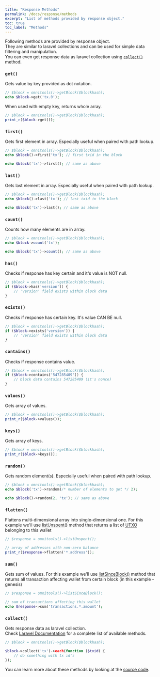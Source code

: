 ```yaml
---
title: "Response Methods"
permalink: /docs/response/methods
excerpt: "List of methods provided by response object."
toc: true
toc_label: "Methods"
---
```

Following methods are provided by response object.  
They are similar to laravel collections and can be used
for simple data filtering and manipulation.  
You can even get response data as laravel collection using
[`collect()`](#collect)
method.

### `get()`
Gets value by key provided as dot notation.
```php
// $block = omnitools()->getBlock($blockhash);
echo $block->get('tx.0');
```
When used with empty key, returns whole array.
```php
// $block = omnitools()->getBlock($blockhash);
print_r($block->get());
```

### `first()`
Gets first element in array. Especially useful when paired with path lookup.
```php
// $block = omnitools()->getBlock($blockhash);
echo $block()->first('tx'); // first txid in the block

echo $block('tx')->first(); // same as above
```

### `last()`
Gets last element in array. Especially useful when paired with path lookup.
```php
// $block = omnitools()->getBlock($blockhash);
echo $block()->last('tx'); // last txid in the block

echo $block('tx')->last(); // same as above
```

### `count()`
Counts how many elements are in array.
```php
// $block = omnitools()->getBlock($blockhash);
echo $block->count('tx');

echo $block('tx')->count(); // same as above
```

### `has()`
Checks if response has key certain and it's value is NOT null.
```php
// $block = omnitools()->getBlock($blockhash);
if ($block->has('version')) {
	// 'version' field exists within block data
}
```

### `exists()`
Checks if response has certain key. It's value CAN BE null.
```php
// $block = omnitools()->getBlock($blockhash);
if ($block->exists('version')) {
	// 'version' field exists within block data
}
```

### `contains()`
Checks if response contains value.
```php
// $block = omnitools()->getBlock($blockhash);
if ($block->contains('547285409')) {
	// block data contains 547285409 (it's nonce)
}
```

### `values()`
Gets array of values.
```php
// $block = omnitools()->getBlock($blockhash);
print_r($block->values());
```

### `keys()`
Gets array of keys.
```php
// $block = omnitools()->getBlock($blockhash);
print_r($block->keys());
```

### `random()`
Gets random element(s). Especially useful when paired with path lookup.
```php
// $block = omnitools()->getBlock($blockhash);
echo $block('tx')->random(/* number of elements to get */ 2);

echo $block()->random(2, 'tx'); // same as above
```

### `flatten()`
Flattens multi-dimensional array into single-dimensional one.
For this example we'll use [listUnspent()](https://bitcoin.org/en/developer-reference#listunspent) method that returns a list of <abbr title="Unspent Transaction Output">UTXO</abbr> belonging to this wallet
```php
// $response = omnitools()->listUnspent();

// array of addresses with non-zero balance
print_r($response->flatten('*.address'));
```

### `sum()`
Gets sum of values.
For this example we'll use [listSinceBlock()](https://bitcoin.org/en/developer-reference#listsinceblock) method that returns all transaction affecting wallet from certain block (in this example - genesis)
```php
// $response = omnitools()->listSinceBlock();

// sum of transactions affecting this wallet
echo $response->sum('transactions.*.amount');
```

### `collect()`
Gets response data as laravel collection.  
Check [Laravel Documentation](https://laravel.com/docs/5.7/collections#available-methods) for a complete list of available methods.
```php
// $block = omnitools()->getBlock($blockhash);

$block->collect('tx')->each(function ($txid) {
    // do something with tx id's
});
```

You can learn more about these methods by looking at the [source code](https://github.com/denpamusic/php-bitcoinrpc/blob/master/src/Traits/Collection.php).
